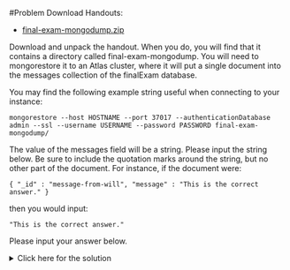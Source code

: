 #Problem
Download Handouts:
 - <a href="https://university.mongodb.com/static/MongoDB_2017_M123_March/handouts/final-exam-mongodump.565c8138f13f.zip">final-exam-mongodump.zip</a>
 
Download and unpack the handout. When you do, you will find that it contains a directory called final-exam-mongodump. You will need to mongorestore it to an Atlas cluster, where it will put a single document into the messages collection of the finalExam database.

You may find the following example string useful when connecting to your instance:

    mongorestore --host HOSTNAME --port 37017 --authenticationDatabase admin --ssl --username USERNAME --password PASSWORD final-exam-mongodump/

The value of the messages field will be a string. Please input the string below. Be sure to include the quotation marks around the string, but no other part of the document. For instance, if the document were:

    { "_id" : "message-from-will", "message" : "This is the correct answer." }

then you would input:

    "This is the correct answer."

Please input your answer below.

<details>
  <summary>Click here for the solution</summary>
  - "Keep up the good work!"
</details>